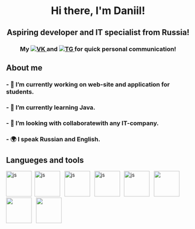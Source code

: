 <div id="header" align="center">
  <h1>Hi there, I'm Daniil! </h1>
    <h2>Aspiring developer and IT specialist from Russia! </h2>
</div>
<div id="header" align="center">
 <h3> My <a href="Вконтакте-https://vk.com/daan_ballan">
    <img src="https://img.shields.io/badge/Вконтакте-blue?style-for-the-badge&logo=VK&logoColor=white"
    alt="VK"</>
  </a>
  and <a href="telegram-https://t.me/+79210328952">
    <img src="https://img.shields.io/badge/Telegram-white?style-for-the-badge&logo=Telegram&logoColor=blue"
    alt="TG"</>
  </a> for quick personal communication! </h3>
</div>
<div> 
<h2> About me </h2> 
<h3> - 🔭 I’m currently working on web-site and application for students. </h3>
<h3> - 🌱 I’m currently learning Java. </h3>
<h3> - 👯 I’m looking with collaboratewith any IT-company. </h3>
<h3> - 🌍 I speak Russian and English. </h3> 
</div>
<h2> Langueges and tools </h2>
<img src="https://cdn.jsdelivr.net/gh/devicons/devicon@latest/icons/java/java-plain-wordmark.svg" title="js" width="70" height="70" />&nbsp;
<img src="https://cdn.jsdelivr.net/gh/devicons/devicon@latest/icons/csharp/csharp-original.svg" title="js" width="70" height="70" /> &nbsp;
<img src="https://cdn.jsdelivr.net/gh/devicons/devicon@latest/icons/microsoftsqlserver/microsoftsqlserver-original.svg" title="js" width="70" height="70" /> &nbsp;
<img src="https://cdn.jsdelivr.net/gh/devicons/devicon@latest/icons/html5/html5-original.svg" title="js" width="70" height="70" /> &nbsp;
<img src="https://cdn.jsdelivr.net/gh/devicons/devicon@latest/icons/css3/css3-original.svg" title="js" width="70" height="70" /> &nbsp;
<img src="https://cdn.jsdelivr.net/gh/devicons/devicon@latest/icons/visualstudio/visualstudio-original.svg" width="70" height="70" /> &nbsp;
<img src="https://cdn.jsdelivr.net/gh/devicons/devicon@latest/icons/intellij/intellij-original.svg" width="70" height="70" /> &nbsp;
<img src="https://cdn.jsdelivr.net/gh/devicons/devicon@latest/icons/androidstudio/androidstudio-original.svg" width="70" height="70" /> &nbsp;
<!--
**Loby-Dy/Loby-Dy** is a ✨ _special_ ✨ repository because its `README.md` (this file) appears on your GitHub profile.


-->
